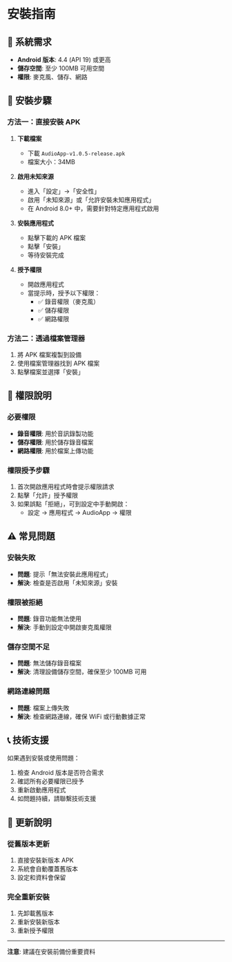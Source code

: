 # 安裝指南

## 📱 系統需求
- **Android 版本**: 4.4 (API 19) 或更高
- **儲存空間**: 至少 100MB 可用空間
- **權限**: 麥克風、儲存、網路

## 🔧 安裝步驟

### 方法一：直接安裝 APK
1. **下載檔案**
   - 下載 `AudioApp-v1.0.5-release.apk`
   - 檔案大小：34MB

2. **啟用未知來源**
   - 進入「設定」→「安全性」
   - 啟用「未知來源」或「允許安裝未知應用程式」
   - 在 Android 8.0+ 中，需要針對特定應用程式啟用

3. **安裝應用程式**
   - 點擊下載的 APK 檔案
   - 點擊「安裝」
   - 等待安裝完成

4. **授予權限**
   - 開啟應用程式
   - 當提示時，授予以下權限：
     - ✅ 錄音權限（麥克風）
     - ✅ 儲存權限
     - ✅ 網路權限

### 方法二：透過檔案管理器
1. 將 APK 檔案複製到設備
2. 使用檔案管理器找到 APK 檔案
3. 點擊檔案並選擇「安裝」

## 🔐 權限說明

### 必要權限
- **錄音權限**: 用於音訊錄製功能
- **儲存權限**: 用於儲存錄音檔案
- **網路權限**: 用於檔案上傳功能

### 權限授予步驟
1. 首次開啟應用程式時會提示權限請求
2. 點擊「允許」授予權限
3. 如果誤點「拒絕」，可到設定中手動開啟：
   - 設定 → 應用程式 → AudioApp → 權限

## ⚠️ 常見問題

### 安裝失敗
- **問題**: 提示「無法安裝此應用程式」
- **解決**: 檢查是否啟用「未知來源」安裝

### 權限被拒絕
- **問題**: 錄音功能無法使用
- **解決**: 手動到設定中開啟麥克風權限

### 儲存空間不足
- **問題**: 無法儲存錄音檔案
- **解決**: 清理設備儲存空間，確保至少 100MB 可用

### 網路連線問題
- **問題**: 檔案上傳失敗
- **解決**: 檢查網路連線，確保 WiFi 或行動數據正常

## 📞 技術支援

如果遇到安裝或使用問題：
1. 檢查 Android 版本是否符合需求
2. 確認所有必要權限已授予
3. 重新啟動應用程式
4. 如問題持續，請聯繫技術支援

## 🔄 更新說明

### 從舊版本更新
1. 直接安裝新版本 APK
2. 系統會自動覆蓋舊版本
3. 設定和資料會保留

### 完全重新安裝
1. 先卸載舊版本
2. 重新安裝新版本
3. 重新授予權限

---
**注意**: 建議在安裝前備份重要資料